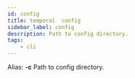 ```yaml
---
id: config
title: temporal  config
sidebar_label: config
description: Path to config directory.
tags:
    - cli
---
```


Alias: **-c**
Path to config directory.
